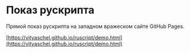 # Показ рускрипта

Прямой показ рускрипта на западном вражеском сайте GitHub Pages.

[https://vityaschel.github.io/ruscript/demo.html](https://vityaschel.github.io/ruscript/demo.html)